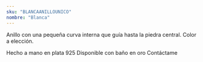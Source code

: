 ```yaml
---
sku: "BLANCAANILLOUNICO"
nombre: "Blanca"
---
```


Anillo con una pequeña curva interna que guía hasta la piedra central. Color a elección.

Hecho a mano en plata 925
Disponible con baño en oro
Contáctame
